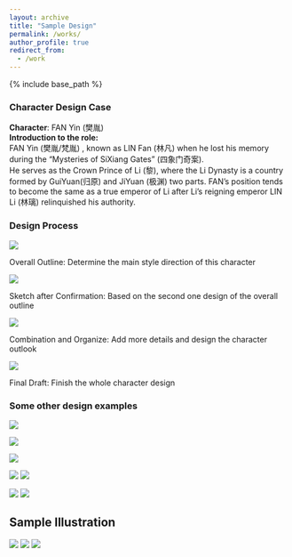 ```yaml
---
layout: archive
title: "Sample Design"
permalink: /works/
author_profile: true
redirect_from:
  - /work
---
```


{% include base_path %}




### Character Design Case
**Character**: FAN Yin (樊胤)<br/>
**Introduction to the role:**<br/>
FAN Yin (樊胤/梵胤) , known as LIN Fan (林凡) when he lost his memory during the “Mysteries of SiXiang Gates” (四象门奇案).<br/>
He serves as the Crown Prince of Li (黎), where the Li Dynasty is a country formed by GuiYuan(归原) and JiYuan (极渊) two parts. FAN’s position tends to become the same as a true emperor of Li after Li’s reigning emperor LIN Li (林璃) relinquished his authority.

###  Design Process


![](/images/works/111.png)

Overall Outline: Determine the main style direction of this character


![](/images/works/112.png)

Sketch after Confirmation: Based on the second one design of the overall outline

![](/images/works/113.png)

Combination and Organize: Add more details and design the character outlook

![](/images/works/114.png)

Final Draft: Finish the whole character design

###  Some other design examples

![](/images/works/21.jpg)

![](/images/works/22.jpg)

![](/images/works/23.jpg)

![](/images/works/24.jpg)
![](/images/works/25.jpg)

![](/images/works/27.jpg)
![](/images/works/28.jpg)
##  Sample Illustration

![](/images/works/11.png)
![](/images/works/12.png)
![](/images/works/13.png)
